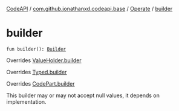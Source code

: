 [CodeAPI](../../index.md) / [com.github.jonathanxd.codeapi.base](../index.md) / [Operate](index.md) / [builder](.)

# builder

`fun builder(): `[`Builder`](-builder/index.md)

Overrides [ValueHolder.builder](../-value-holder/builder.md)

Overrides [Typed.builder](../-typed/builder.md)

Overrides [CodePart.builder](../../com.github.jonathanxd.codeapi/-code-part/builder.md)

This builder may or may not accept null values, it depends on implementation.

